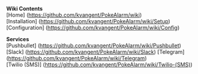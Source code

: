 **Wiki Contents**  
[Home] (https://github.com/kvangent/PokeAlarm/wiki)  
[Installation] (https://github.com/kvangent/PokeAlarm/wiki/Setup)  
[Configuration] (https://github.com/kvangent/PokeAlarm/wiki/Config)

**Services**  
[Pushbullet] (https://github.com/kvangent/PokeAlarm/wiki/Pushbullet)  
[Slack] (https://github.com/kvangent/PokeAlarm/wiki/Slack) 
[Telegram] (https://github.com/kvangent/PokeAlarm/wiki/Telegram)    
[Twilio (SMS)] (https://github.com/kvangent/PokeAlarm/wiki/Twilio-(SMS))
